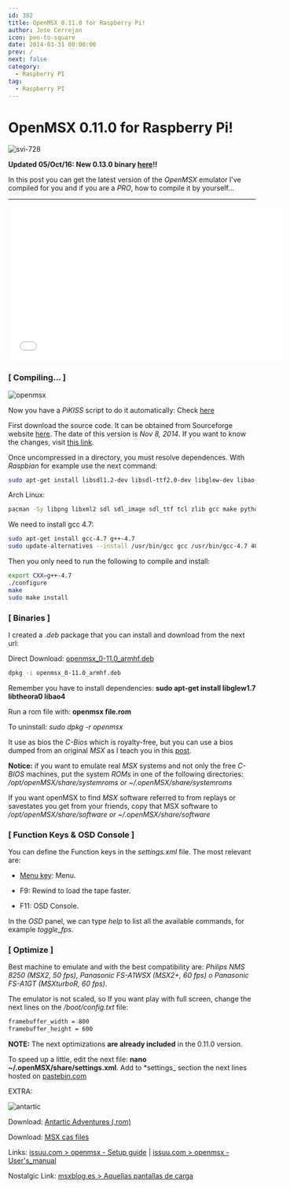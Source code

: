 ```yaml
---
id: 382
title: OpenMSX 0.11.0 for Raspberry Pi!
author: Jose Cerrejon
icon: pen-to-square
date: 2014-03-31 00:00:00
prev: /
next: false
category:
  - Raspberry PI
tag:
  - Raspberry PI
---
```


# OpenMSX 0.11.0 for Raspberry Pi!

![svi-728](/images/2014/03/svi-728.jpg)

**Updated 05/Oct/16: New 0.13.0 binary [here](/post.php?id=748)!!**

In this post you can get the latest version of the  *OpenMSX* emulator I've compiled for you and if you are a *PRO*, how to compile it by yourself...

- - -
<iframe width="560" height="315" src="//www.youtube.com/embed/A4CcJX2AqvA" frameborder="0" allowfullscreen></iframe>

### [ Compiling... ]

![openmsx](/images/2014/03/compiling_openmsx.jpg)

Now you have a *PiKISS* script to do it automatically: Check [here](https://raw.githubusercontent.com/jmcerrejon/PiKISS/master/scripts/emus/msx.sh)

First download the source code. It can be obtained from Sourceforge website [here](http://downloads.sourceforge.net/openmsx/openmsx-0.10.0.tar.gz). The date of this version is *Nov 8, 2014*. If you want to know the changes, visit [this link](http://sourceforge.net/projects/openmsx/files/openmsx/0.11.0/).

Once uncompressed in a directory, you must resolve dependences. With *Raspbian* for example use the next command:

```bash
sudo apt-get install libsdl1.2-dev libsdl-ttf2.0-dev libglew-dev libao-dev libogg-dev libtheora-dev libxml2-dev libvorbis-dev tcl-dev
```

Arch Linux:
```bash
pacman -Sy libpng libxml2 sdl sdl_image sdl_ttf tcl zlib gcc make python-2
```

We need to install gcc 4.7:

```bash
sudo apt-get install gcc-4.7 g++-4.7
sudo update-alternatives --install /usr/bin/gcc gcc /usr/bin/gcc-4.7 40 --slave /usr/bin/g++ g++ /usr/bin/g++-4.7
```

Then you only need to run the following to compile and install:

```bash
export CXX=g++-4.7
./configure
make
sudo make install
```

### [ Binaries ]

I created a *.deb* package  that you can install and download from the next url:

Direct Download: [openmsx_0-11.0_armhf.deb](/res/openmsx_0-11.0_armhf.deb)

```bash
dpkg -i openmsx_0-11.0_armhf.deb
```

Remember you have to install dependencies: **sudo apt-get install libglew1.7 libtheora0 libao4**

Run a rom file with: **openmsx file.rom**

To uninstall: *sudo dpkg -r openmsx*

It use as bios the *C-Bios* which is royalty-free, but you can use a bios dumped from an original *MSX* as I teach you in this [post](/post.php?id=64).

**Notice:** if you want to emulate real *MSX* systems and not only the free *C-BIOS* machines, put the system *ROMs* in one of the following directories: */opt/openMSX/share/systemroms or ~/.openMSX/share/systemroms*

If you want openMSX to find *MSX* software referred to from replays or savestates you get from your friends, copy that MSX software to */opt/openMSX/share/software or ~/.openMSX/share/software*

### [ Function Keys & OSD Console ]

You can define the Function keys in the *settings.xml* file. The most relevant are:

* [Menu key](http://en.wikipedia.org/wiki/Menu_key): Menu.

* F9: Rewind to load the tape faster.

* F11: OSD Console.

In the *OSD* panel, we can type *help* to list all the available commands, for example *toggle_fps*.

### [ Optimize ]

Best machine to emulate and with the best compatibility are: *Philips NMS 8250 (MSX2, 50 fps), Panasonic FS-A1WSX (MSX2+, 60 fps) o Panasonic FS-A1GT (MSXturboR, 60 fps)*.

The emulator is not scaled, so If you want play with full screen, change the next lines on the */boot/config.txt* file:

```bash
framebuffer_width = 800
framebuffer_height = 600
```

**NOTE:** The next optimizations **are already included** in the 0.11.0 version.

To speed up a little, edit the next file: **nano ~/.openMSX/share/settings.xml**. Add to *settings_ section the next lines hosted on [pastebin.com](http://pastebin.com/uk0T0Gk8)

EXTRA:

![antartic](/images/2014/03/antartic.jpg)

Download: [Antartic Adventures (.rom)](/res/antartic.zip)

Download: [MSX cas files](http://msxcas.webcindario.com)

Links: [issuu.com > openmsx - Setup guide](http://issuu.com/paulovolkova/docs/openmsx_-_setup_guide) | [issuu.com > openmsx - User's_manual](http://issuu.com/paulovolkova/docs/openmsx_-_user_s_manual)

Nostalgic Link: [msxblog.es > Aquellas pantallas de carga](http://www.msxblog.es/aquellas-pantallas-de-carga/)